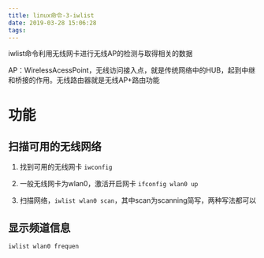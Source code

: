 ```yaml
---
title: linux命令-3-iwlist
date: 2019-03-28 15:06:28
tags:
---
```


iwlist命令利用无线网卡进行无线AP的检测与取得相关的数据

AP：WirelessAcessPoint，无线访问接入点，就是传统网络中的HUB，起到中继和桥接的作用。无线路由器就是无线AP+路由功能

# 功能 #


## 扫描可用的无线网络 ## 

1. 找到可用的无线网卡 `iwconfig`

2. 一般无线网卡为wlan0，激活开启网卡 `ifconfig wlan0 up`

3. 扫描网络，`iwlist wlan0 scan`，其中scan为scanning简写，两种写法都可以


## 显示频道信息 ##

`iwlist wlan0 frequen`